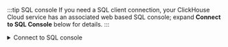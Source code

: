:::tip SQL console
If you need a SQL client connection, your ClickHouse Cloud service has an associated web based SQL console; expand **Connect to SQL Console** below for details.
:::

<details><summary>Connect to SQL console</summary>

From your ClickHouse Cloud Services list, choose the service that you will work with and click **Connect**.  From here you can **Connect to SQL console**:

![Connect to SQL Console](@site/docs/en/_snippets/images/cloud-connect-to-sql-console.png)

</details>

